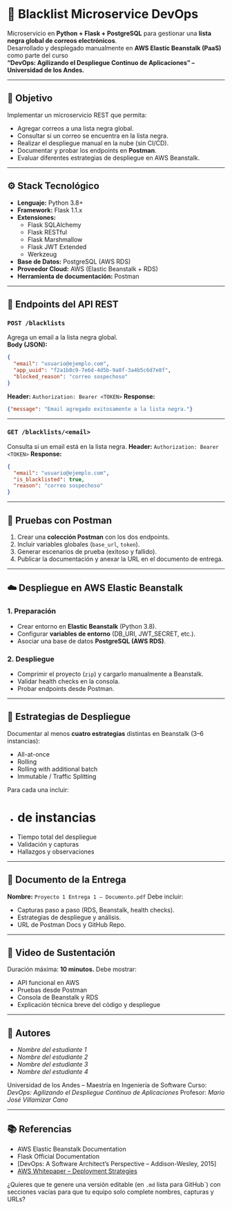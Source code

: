 # 🧩 Blacklist Microservice DevOps

Microservicio en **Python + Flask + PostgreSQL** para gestionar una **lista negra global de correos electrónicos**.  
Desarrollado y desplegado manualmente en **AWS Elastic Beanstalk (PaaS)** como parte del curso  
**“DevOps: Agilizando el Despliegue Continuo de Aplicaciones” – Universidad de los Andes.**

---

## 🚀 Objetivo

Implementar un microservicio REST que permita:
- Agregar correos a una lista negra global.
- Consultar si un correo se encuentra en la lista negra.
- Realizar el despliegue manual en la nube (sin CI/CD).
- Documentar y probar los endpoints en **Postman**.
- Evaluar diferentes estrategias de despliegue en AWS Beanstalk.

---

## ⚙️ Stack Tecnológico

- **Lenguaje:** Python 3.8+
- **Framework:** Flask 1.1.x  
- **Extensiones:**
  - Flask SQLAlchemy  
  - Flask RESTful  
  - Flask Marshmallow  
  - Flask JWT Extended  
  - Werkzeug  
- **Base de Datos:** PostgreSQL (AWS RDS)
- **Proveedor Cloud:** AWS (Elastic Beanstalk + RDS)
- **Herramienta de documentación:** Postman

---

## 📡 Endpoints del API REST

### `POST /blacklists`
Agrega un email a la lista negra global.  
**Body (JSON):**
```json
{
  "email": "usuario@ejemplo.com",
  "app_uuid": "f2a1b8c9-7e6d-4d5b-9a8f-3a4b5c6d7e8f",
  "blocked_reason": "correo sospechoso"
}
````

**Header:**
`Authorization: Bearer <TOKEN>`
**Response:**

```json
{"message": "Email agregado exitosamente a la lista negra."}
```

---

### `GET /blacklists/<email>`

Consulta si un email está en la lista negra.
**Header:**
`Authorization: Bearer <TOKEN>`
**Response:**

```json
{
  "email": "usuario@ejemplo.com",
  "is_blacklisted": true,
  "reason": "correo sospechoso"
}
```

---

## 🧪 Pruebas con Postman

1. Crear una **colección Postman** con los dos endpoints.
2. Incluir variables globales (`base_url`, `token`).
3. Generar escenarios de prueba (exitoso y fallido).
4. Publicar la documentación y anexar la URL en el documento de entrega.

---

## ☁️ Despliegue en AWS Elastic Beanstalk

### 1. Preparación

* Crear entorno en **Elastic Beanstalk** (Python 3.8).
* Configurar **variables de entorno** (DB_URI, JWT_SECRET, etc.).
* Asociar una base de datos **PostgreSQL (AWS RDS)**.

### 2. Despliegue

* Comprimir el proyecto (`zip`) y cargarlo manualmente a Beanstalk.
* Validar health checks en la consola.
* Probar endpoints desde Postman.

---

## 🔁 Estrategias de Despliegue

Documentar al menos **cuatro estrategias** distintas en Beanstalk (3–6 instancias):

* All-at-once
* Rolling
* Rolling with additional batch
* Immutable / Traffic Splitting

Para cada una incluir:

* # de instancias
* Tiempo total del despliegue
* Validación y capturas
* Hallazgos y observaciones

---

## 📄 Documento de la Entrega

**Nombre:** `Proyecto 1 Entrega 1 – Documento.pdf`
Debe incluir:

* Capturas paso a paso (RDS, Beanstalk, health checks).
* Estrategias de despliegue y análisis.
* URL de Postman Docs y GitHub Repo.

---

## 🎥 Video de Sustentación

Duración máxima: **10 minutos.**
Debe mostrar:

* API funcional en AWS
* Pruebas desde Postman
* Consola de Beanstalk y RDS
* Explicación técnica breve del código y despliegue

---

## 👥 Autores

* *Nombre del estudiante 1*
* *Nombre del estudiante 2*
* *Nombre del estudiante 3*
* *Nombre del estudiante 4*

Universidad de los Andes – Maestría en Ingeniería de Software
Curso: *DevOps: Agilizando el Despliegue Continuo de Aplicaciones*
Profesor: *Mario José Villamizar Cano*

---

## 📚 Referencias

* AWS Elastic Beanstalk Documentation
* Flask Official Documentation
* [DevOps: A Software Architect’s Perspective – Addison-Wesley, 2015]
* [AWS Whitepaper – Deployment Strategies](https://docs.aws.amazon.com/whitepapers/latest/introduction-devops-aws/aeb-deployment-strategies.html)


¿Quieres que te genere una versión editable (en `.md` lista para GitHub`) con secciones vacías para que tu equipo solo complete nombres, capturas y URLs?
```
